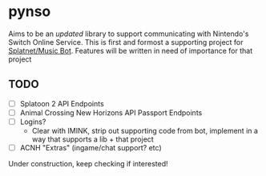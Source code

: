 # pynso
Aims to be an *updated* library to support communicating with Nintendo's Switch Online Service.
This is first and formost a supporting project for [Splatnet/Music Bot](https://github.com/Jetsurf/jet-bot).
Features will be written in need of importance for that project

## TODO
- [ ] Splatoon 2 API Endpoints
- [ ] Animal Crossing New Horizons API Passport Endpoints
- [ ] Logins?
  - Clear with IMINK, strip out supporting code from bot, implement in a way that supports a lib + that project
- [ ] ACNH "Extras" (ingame/chat support? etc)

Under construction, keep checking if interested!
